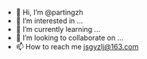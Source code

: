 - 👋 Hi, I’m @partingzh
- 👀 I’m interested in ...
- 🌱 I’m currently learning ...
- 💞️ I’m looking to collaborate on ...
- 📫 How to reach me jsgyzlj@163.com

<!---
partingzh/partingzh is a ✨ special ✨ repository because its `README.md` (this file) appears on your GitHub profile.
You can click the Preview link to take a look at your changes.
--->

